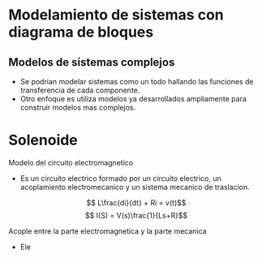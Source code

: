 # Modelamiento  de sistemas con diagrama de bloques 
## Modelos de sistemas complejos 
- Se podrian modelar sistemas como un todo hallando las funciones de transferencia de cada componente.
- Otro enfoque es utiliza modelos ya desarrollados ampliamente para construir modelos mas complejos.

# Solenoide
Modelo del circuito electromagnetico
- Es un circuito electrico formado por un circuito electrico, un acoplamiento electromecanico y un sistema mecanico de traslacion.

$$ L\frac{di}{dt} + Ri = v(t)$$
$$ I(S) = V(s)\frac{1}{Ls+R}$$

Acople entre la parte electromagnetica y la parte mecanica 
- Ele
